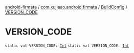 [android-firmata](../../index.md) / [com.xujiaao.android.firmata](../index.md) / [BuildConfig](index.md) / [VERSION_CODE](./-v-e-r-s-i-o-n_-c-o-d-e.md)

# VERSION_CODE

`static val VERSION_CODE: `[`Int`](https://kotlinlang.org/api/latest/jvm/stdlib/kotlin/-int/index.html)
`static val VERSION_CODE: `[`Int`](https://kotlinlang.org/api/latest/jvm/stdlib/kotlin/-int/index.html)